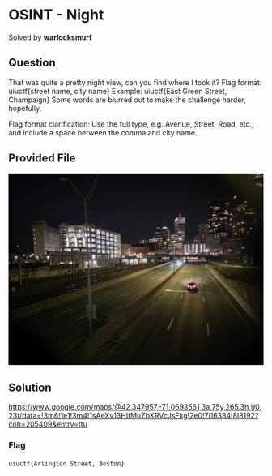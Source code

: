 # OSINT - Night
Solved by **warlocksmurf**

## Question
That was quite a pretty night view, can you find where I took it? Flag format: uiuctf{street name, city name} Example: uiuctf{East Green Street, Champaign}
Some words are blurred out to make the challenge harder, hopefully.

Flag format clarification: Use the full type, e.g. Avenue, Street, Road, etc., and include a space between the comma and city name.

## Provided File
![Chal](chal.jpg)

## Solution
https://www.google.com/maps/@42.347957,-71.0693561,3a,75y,265.3h,90.23t/data=!3m6!1e1!3m4!1sAeXv13HItMuZbXRVcJsFkg!2e0!7i16384!8i8192?coh=205409&entry=ttu

### Flag
`uiuctf{Arlington Street, Boston}`
